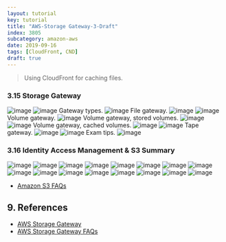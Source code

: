 ```yaml
---
layout: tutorial
key: tutorial
title: "AWS-Storage Gateway-3-Draft"
index: 3805
subcategory: amazon-aws
date: 2019-09-16
tags: [CloudFront, CND]
draft: true
---
```


> Using CloudFront for caching files.

### 3.15 Storage Gateway
![image](/assets/images/note/9551/3-15-storage-gateway.png)
![image](/assets/images/note/9551/3-15-storage-gateway2.png)
Gateway types.
![image](/assets/images/note/9551/3-15-storage-gateway-types.png)
File gateway.
![image](/assets/images/note/9551/3-15-file-gateway.png)
![image](/assets/images/note/9551/3-15-file-gateway2.png)
Volume gateway.
![image](/assets/images/note/9551/3-15-volume-gateway.png)
Volume gateway, stored volumes.
![image](/assets/images/note/9551/3-15-volume-gateway-stored-volumes.png)
![image](/assets/images/note/9551/3-15-volume-gateway-stored-volumes2.png)
Volume gateway, cached volumes.
![image](/assets/images/note/9551/3-15-volume-gateway-cached-volumes.png)
![image](/assets/images/note/9551/3-15-volume-gateway-cached-volumes2.png)
Tape gateway.
![image](/assets/images/note/9551/3-15-tape-gateway.png)
![image](/assets/images/note/9551/3-15-tape-gateway2.png)
Exam tips.
![image](/assets/images/note/9551/3-15-tape-gateway-exam-tips.png)
### 3.16 Identity Access Management & S3 Summary
![image](/assets/images/note/9551/3-16-s3-exam-tips-1.png)
![image](/assets/images/note/9551/3-16-s3-exam-tips-2.png)
![image](/assets/images/note/9551/3-16-s3-exam-tips-3.png)
![image](/assets/images/note/9551/3-16-s3-exam-tips-4.png)
![image](/assets/images/note/9551/3-16-s3-exam-tips-5.png)
![image](/assets/images/note/9551/3-16-s3-exam-tips-6.png)
![image](/assets/images/note/9551/3-16-s3-exam-tips-7.png)
![image](/assets/images/note/9551/3-16-s3-exam-tips-8.png)
![image](/assets/images/note/9551/3-16-s3-exam-tips-9.png)
![image](/assets/images/note/9551/3-16-s3-exam-tips-10.png)
![image](/assets/images/note/9551/3-16-s3-exam-tips-11.png)
![image](/assets/images/note/9551/3-16-s3-exam-tips-12.png)
![image](/assets/images/note/9551/3-16-s3-exam-tips-13.png)
![image](/assets/images/note/9551/3-16-s3-exam-tips-14.png)
![image](/assets/images/note/9551/3-16-s3-exam-tips-15.png)
![image](/assets/images/note/9551/3-16-s3-exam-tips-16.png)
* [Amazon S3 FAQs](https://aws.amazon.com/s3/faqs/)

## 9. References
* [AWS Storage Gateway](https://aws.amazon.com/storagegateway)
* [AWS Storage Gateway FAQs](https://aws.amazon.com/storagegateway/faqs/)
